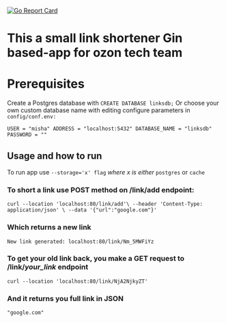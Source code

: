 [![Go Report Card](https://goreportcard.com/badge/github.com/golang-standards/project-layout?style=flat-square)](https://goreportcard.com/report/github.com/mishaRomanov/test-ozon)
# This a small link shortener Gin based-app for ozon tech team 
# Prerequisites
Create a Postgres database with 
``CREATE DATABASE linksdb;``
Or choose your own custom database name with editing configure parameters in ``config/conf.env:``


``USER = "misha"
ADDRESS = "localhost:5432"
DATABASE_NAME = "linksdb"
PASSWORD = ""``
## Usage and how to run
To run app use ``--storage='x' flag`` *where x is either* ``postgres`` or ``cache`` 
### To short a link use POST method on /link/add endpoint:
``curl --location 'localhost:80/link/add'\
--header 'Content-Type: application/json' \
--data '{"url":"google.com"}'``
### Which returns a new link 
``New link generated: localhost:80/link/Nm_5MWFiYz``
### To get your old link back, you make a GET request to /link/*your_link* endpoint 
``curl --location 'localhost:80/link/NjA2NjkyZT'``
### And it returns you full link in JSON
``"google.com"``
